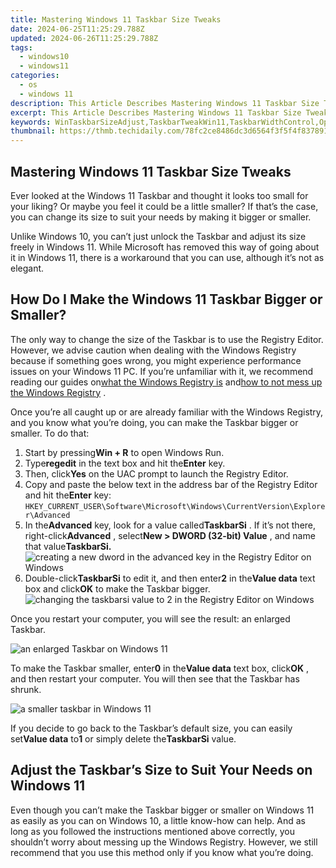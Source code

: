 ```yaml
---
title: Mastering Windows 11 Taskbar Size Tweaks
date: 2024-06-25T11:25:29.788Z
updated: 2024-06-26T11:25:29.788Z
tags:
  - windows10
  - windows11
categories:
  - os
  - windows 11
description: This Article Describes Mastering Windows 11 Taskbar Size Tweaks
excerpt: This Article Describes Mastering Windows 11 Taskbar Size Tweaks
keywords: WinTaskbarSizeAdjust,TaskbarTweakWin11,TaskbarWidthControl,OptimizeWindowsBar,SetWinBarSize,WindowsBarSizeChange,Win11TaskbarModify
thumbnail: https://thmb.techidaily.com/78fc2ce8486dc3d6564f3f5f4f837891a8fa189d01a8b699d519ecb10291bd82.jpg
---
```


## Mastering Windows 11 Taskbar Size Tweaks

 Ever looked at the Windows 11 Taskbar and thought it looks too small for your liking? Or maybe you feel it could be a little smaller? If that’s the case, you can change its size to suit your needs by making it bigger or smaller.

 Unlike Windows 10, you can’t just unlock the Taskbar and adjust its size freely in Windows 11\. While Microsoft has removed this way of going about it in Windows 11, there is a workaround that you can use, although it’s not as elegant.

## How Do I Make the Windows 11 Taskbar Bigger or Smaller?

 The only way to change the size of the Taskbar is to use the Registry Editor. However, we advise caution when dealing with the Windows Registry because if something goes wrong, you might experience performance issues on your Windows 11 PC. If you’re unfamiliar with it, we recommend reading our guides on[what the Windows Registry is](https://www.makeuseof.com/tag/what-is-the-windows-registry-editor-and-how-do-i-use-it-makeuseof-explains/) and[how to not mess up the Windows Registry](https://www.makeuseof.com/tag/not-accidentally-mess-windows-registry/) .

 Once you’re all caught up or are already familiar with the Windows Registry, and you know what you’re doing, you can make the Taskbar bigger or smaller. To do that:

1. Start by pressing**Win + R** to open Windows Run.
2. Type**regedit** in the text box and hit the**Enter** key.
3. Then, click**Yes** on the UAC prompt to launch the Registry Editor.
4. Copy and paste the below text in the address bar of the Registry Editor and hit the**Enter** key:  
`HKEY_CURRENT_USER\Software\Microsoft\Windows\CurrentVersion\Explorer\Advanced`
5. In the**Advanced** key, look for a value called**TaskbarSi** . If it’s not there, right-click**Advanced** , select**New > DWORD (32-bit) Value** , and name that value**TaskbarSi.**  
![creating a new dword in the advanced key in the Registry Editor on Windows](https://static1.makeuseofimages.com/wordpress/wp-content/uploads/2022/12/new-dword-advanced-regedit.jpg)
6. Double-click**TaskbarSi** to edit it, and then enter**2** in the**Value data** text box and click**OK** to make the Taskbar bigger.  
![changing the taskbarsi value to 2 in the Registry Editor on Windows](https://static1.makeuseofimages.com/wordpress/wp-content/uploads/2022/12/taskbarsi-value-2.jpg)

 Once you restart your computer, you will see the result: an enlarged Taskbar.

![an enlarged Taskbar on Windows 11](https://static1.makeuseofimages.com/wordpress/wp-content/uploads/2022/12/windows-desktop-enlarged-taskbar.jpg)

 To make the Taskbar smaller, enter**0** in the**Value data** text box, click**OK** , and then restart your computer. You will then see that the Taskbar has shrunk.

![a smaller taskbar in Windows 11](https://static1.makeuseofimages.com/wordpress/wp-content/uploads/2022/12/windows-desktop-small-taskbar.jpg)

 If you decide to go back to the Taskbar’s default size, you can easily set**Value data** to**1** or simply delete the**TaskbarSi** value.

## Adjust the Taskbar’s Size to Suit Your Needs on Windows 11

 Even though you can’t make the Taskbar bigger or smaller on Windows 11 as easily as you can on Windows 10, a little know-how can help. And as long as you followed the instructions mentioned above correctly, you shouldn’t worry about messing up the Windows Registry. However, we still recommend that you use this method only if you know what you’re doing.


<ins class="adsbygoogle"
     style="display:block"
     data-ad-format="autorelaxed"
     data-ad-client="ca-pub-7571918770474297"
     data-ad-slot="1223367746"></ins>



<ins class="adsbygoogle"
     style="display:block"
     data-ad-client="ca-pub-7571918770474297"
     data-ad-slot="8358498916"
     data-ad-format="auto"
     data-full-width-responsive="true"></ins>


